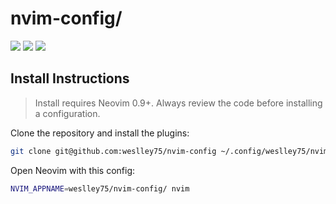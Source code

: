 # nvim-config/

<a href="https://dotfyle.com/weslley75/nvim-config"><img src="https://dotfyle.com/weslley75/nvim-config/badges/plugins?style=flat" /></a>
<a href="https://dotfyle.com/weslley75/nvim-config"><img src="https://dotfyle.com/weslley75/nvim-config/badges/leaderkey?style=flat" /></a>
<a href="https://dotfyle.com/weslley75/nvim-config"><img src="https://dotfyle.com/weslley75/nvim-config/badges/plugin-manager?style=flat" /></a>


## Install Instructions

 > Install requires Neovim 0.9+. Always review the code before installing a configuration.

Clone the repository and install the plugins:

```sh
git clone git@github.com:weslley75/nvim-config ~/.config/weslley75/nvim-config
```

Open Neovim with this config:

```sh
NVIM_APPNAME=weslley75/nvim-config/ nvim
```
